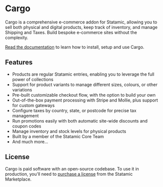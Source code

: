 # Cargo
Cargo is a comprehensive e-commerce addon for Statamic, allowing you to sell both physical and digital products, keep track of inventory, and manage Shipping and Taxes. Build bespoke e-commerce sites without the complexity.

[Read the documentation](https://builtwithcargo.dev) to learn how to install, setup and use Cargo.

## Features
* Products are regular Statamic entries, enabling you to leverage the full power of collections
* Support for product variants to manage different sizes, colours, or other variations
* Pre-built customizable checkout flow, with the option to build your own
* Out-of-the-box payment processing with Stripe and Mollie, plus support for custom gateways
* Configure taxes by country, state, or postcode for precise tax management
* Run promotions easily with both automatic site-wide discounts and coupon codes
* Manage inventory and stock levels for physical products
* Built by a member of the Statamic Core Team
* And much more...

## License
Cargo is paid software with an open-source codebase. To use it in production, you'll need to [purchase a license](https://statamic.com/addons/duncanmcclean/cargo) from the Statamic Marketplace.
